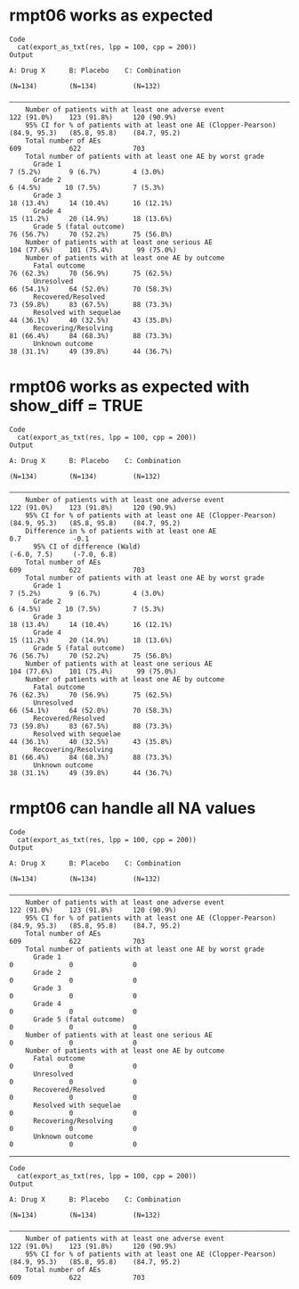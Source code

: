 # rmpt06 works as expected

    Code
      cat(export_as_txt(res, lpp = 100, cpp = 200))
    Output
                                                                           A: Drug X      B: Placebo    C: Combination
                                                                            (N=134)        (N=134)         (N=132)    
        ——————————————————————————————————————————————————————————————————————————————————————————————————————————————
        Number of patients with at least one adverse event                122 (91.0%)    123 (91.8%)     120 (90.9%)  
        95% CI for % of patients with at least one AE (Clopper-Pearson)   (84.9, 95.3)   (85.8, 95.8)    (84.7, 95.2) 
        Total number of AEs                                                   609            622             703      
        Total number of patients with at least one AE by worst grade                                                  
          Grade 1                                                           7 (5.2%)       9 (6.7%)        4 (3.0%)   
          Grade 2                                                           6 (4.5%)      10 (7.5%)        7 (5.3%)   
          Grade 3                                                          18 (13.4%)     14 (10.4%)      16 (12.1%)  
          Grade 4                                                          15 (11.2%)     20 (14.9%)      18 (13.6%)  
          Grade 5 (fatal outcome)                                          76 (56.7%)     70 (52.2%)      75 (56.8%)  
        Number of patients with at least one serious AE                   104 (77.6%)    101 (75.4%)      99 (75.0%)  
        Number of patients with at least one AE by outcome                                                            
          Fatal outcome                                                    76 (62.3%)     70 (56.9%)      75 (62.5%)  
          Unresolved                                                       66 (54.1%)     64 (52.0%)      70 (58.3%)  
          Recovered/Resolved                                               73 (59.8%)     83 (67.5%)      88 (73.3%)  
          Resolved with sequelae                                           44 (36.1%)     40 (32.5%)      43 (35.8%)  
          Recovering/Resolving                                             81 (66.4%)     84 (68.3%)      88 (73.3%)  
          Unknown outcome                                                  38 (31.1%)     49 (39.8%)      44 (36.7%)  

# rmpt06 works as expected with show_diff = TRUE

    Code
      cat(export_as_txt(res, lpp = 100, cpp = 200))
    Output
                                                                           A: Drug X      B: Placebo    C: Combination
                                                                            (N=134)        (N=134)         (N=132)    
        ——————————————————————————————————————————————————————————————————————————————————————————————————————————————
        Number of patients with at least one adverse event                122 (91.0%)    123 (91.8%)     120 (90.9%)  
        95% CI for % of patients with at least one AE (Clopper-Pearson)   (84.9, 95.3)   (85.8, 95.8)    (84.7, 95.2) 
        Difference in % of patients with at least one AE                                     0.7             -0.1     
          95% CI of difference (Wald)                                                    (-6.0, 7.5)     (-7.0, 6.8)  
        Total number of AEs                                                   609            622             703      
        Total number of patients with at least one AE by worst grade                                                  
          Grade 1                                                           7 (5.2%)       9 (6.7%)        4 (3.0%)   
          Grade 2                                                           6 (4.5%)      10 (7.5%)        7 (5.3%)   
          Grade 3                                                          18 (13.4%)     14 (10.4%)      16 (12.1%)  
          Grade 4                                                          15 (11.2%)     20 (14.9%)      18 (13.6%)  
          Grade 5 (fatal outcome)                                          76 (56.7%)     70 (52.2%)      75 (56.8%)  
        Number of patients with at least one serious AE                   104 (77.6%)    101 (75.4%)      99 (75.0%)  
        Number of patients with at least one AE by outcome                                                            
          Fatal outcome                                                    76 (62.3%)     70 (56.9%)      75 (62.5%)  
          Unresolved                                                       66 (54.1%)     64 (52.0%)      70 (58.3%)  
          Recovered/Resolved                                               73 (59.8%)     83 (67.5%)      88 (73.3%)  
          Resolved with sequelae                                           44 (36.1%)     40 (32.5%)      43 (35.8%)  
          Recovering/Resolving                                             81 (66.4%)     84 (68.3%)      88 (73.3%)  
          Unknown outcome                                                  38 (31.1%)     49 (39.8%)      44 (36.7%)  

# rmpt06 can handle all NA values

    Code
      cat(export_as_txt(res, lpp = 100, cpp = 200))
    Output
                                                                           A: Drug X      B: Placebo    C: Combination
                                                                            (N=134)        (N=134)         (N=132)    
        ——————————————————————————————————————————————————————————————————————————————————————————————————————————————
        Number of patients with at least one adverse event                122 (91.0%)    123 (91.8%)     120 (90.9%)  
        95% CI for % of patients with at least one AE (Clopper-Pearson)   (84.9, 95.3)   (85.8, 95.8)    (84.7, 95.2) 
        Total number of AEs                                                   609            622             703      
        Total number of patients with at least one AE by worst grade                                                  
          Grade 1                                                              0              0               0       
          Grade 2                                                              0              0               0       
          Grade 3                                                              0              0               0       
          Grade 4                                                              0              0               0       
          Grade 5 (fatal outcome)                                              0              0               0       
        Number of patients with at least one serious AE                        0              0               0       
        Number of patients with at least one AE by outcome                                                            
          Fatal outcome                                                        0              0               0       
          Unresolved                                                           0              0               0       
          Recovered/Resolved                                                   0              0               0       
          Resolved with sequelae                                               0              0               0       
          Recovering/Resolving                                                 0              0               0       
          Unknown outcome                                                      0              0               0       

---

    Code
      cat(export_as_txt(res, lpp = 100, cpp = 200))
    Output
                                                                           A: Drug X      B: Placebo    C: Combination
                                                                            (N=134)        (N=134)         (N=132)    
        ——————————————————————————————————————————————————————————————————————————————————————————————————————————————
        Number of patients with at least one adverse event                122 (91.0%)    123 (91.8%)     120 (90.9%)  
        95% CI for % of patients with at least one AE (Clopper-Pearson)   (84.9, 95.3)   (85.8, 95.8)    (84.7, 95.2) 
        Total number of AEs                                                   609            622             703      

